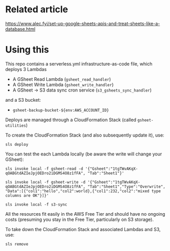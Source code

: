 # Related article
https://www.alec.fyi/set-up-google-sheets-apis-and-treat-sheets-like-a-database.html

# Using this

This repo contains a serverless.yml infrastructure-as-code file, which deploys 3 Lambdas

* A GSheet Read Lambda (`gsheet_read_handler`) 
* A GSheet Write Lambda (`gsheet_write_handler`)
* A GSheet -> S3 data sync cron service (`s3_gsheets_sync_handler`)

and a S3 bucket:
 
* `gsheet-backup-bucket-${env:AWS_ACCOUNT_ID}`

Deploys are managed through a CloudFormation Stack (called `gsheet-utilities`)

To create the CloudFormation Stack (and also subsequently update it), use:
``` 
sls deploy
```

You can test the each Lambda locally (be aware the write will change your GSheet):
```
sls invoke local -f gsheet-read -d '{"Gsheet":"1tgTWvAKqX-qOABGtdAZIeJpjOEDro2iDGMS4O8z1fFA", "Tab":"Sheet1"}'

sls invoke local -f gsheet-write -d '{"Gsheet":"1tgTWvAKqX-qOABGtdAZIeJpjOEDro2iDGMS4O8z1fFA", "Tab":"Sheet1","Type":"Overwrite", "Data":[{"col1":"hello","col2":world},{"col1":232,"col2":"mixed type columns are OK"}]}'

sls invoke local -f s3-sync
```
All the resources fit easily in the AWS Free Tier and should have no ongoing costs (presuming you stay in the Free Tier, particularly on S3 storage).

To take down the CloudFormation Stack and associated Lambdas and S3, use:
```
sls remove
```
